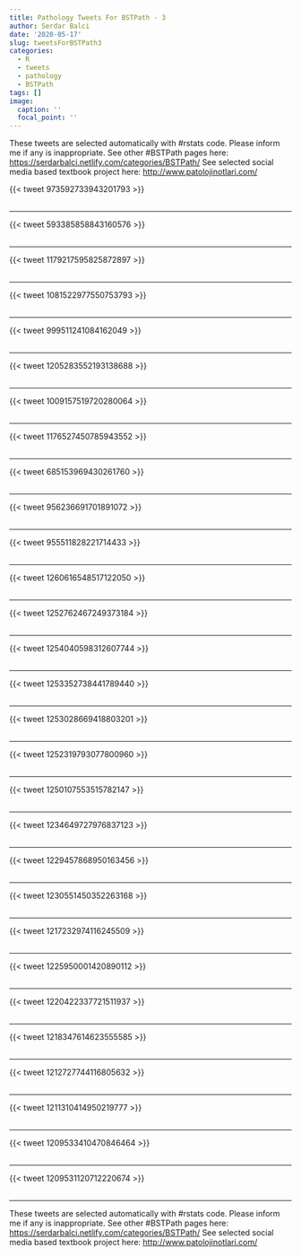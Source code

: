 ```yaml
---
title: Pathology Tweets For BSTPath - 3
author: Serdar Balci
date: '2020-05-17'
slug: tweetsForBSTPath3
categories:
  - R
  - tweets
  - pathology
  - BSTPath
tags: []
image:
  caption: ''
  focal_point: ''
---
```



These tweets are selected automatically with #rstats code. Please inform me if any is inappropriate.
See other #BSTPath pages here: https://serdarbalci.netlify.com/categories/BSTPath/ 
See selected social media based textbook project here: http://www.patolojinotlari.com/

{{< tweet 973592733943201793 >}}
<br>
<br>
<hr>
{{< tweet 593385858843160576 >}}
<br>
<br>
<hr>
{{< tweet 1179217595825872897 >}}
<br>
<br>
<hr>
{{< tweet 1081522977550753793 >}}
<br>
<br>
<hr>
{{< tweet 999511241084162049 >}}
<br>
<br>
<hr>
{{< tweet 1205283552193138688 >}}
<br>
<br>
<hr>
{{< tweet 1009157519720280064 >}}
<br>
<br>
<hr>
{{< tweet 1176527450785943552 >}}
<br>
<br>
<hr>
{{< tweet 685153969430261760 >}}
<br>
<br>
<hr>
{{< tweet 956236691701891072 >}}
<br>
<br>
<hr>
{{< tweet 955511828221714433 >}}
<br>
<br>
<hr>
{{< tweet 1260616548517122050 >}}
<br>
<br>
<hr>
{{< tweet 1252762467249373184 >}}
<br>
<br>
<hr>
{{< tweet 1254040598312607744 >}}
<br>
<br>
<hr>
{{< tweet 1253352738441789440 >}}
<br>
<br>
<hr>
{{< tweet 1253028669418803201 >}}
<br>
<br>
<hr>
{{< tweet 1252319793077800960 >}}
<br>
<br>
<hr>
{{< tweet 1250107553515782147 >}}
<br>
<br>
<hr>
{{< tweet 1234649727976837123 >}}
<br>
<br>
<hr>
{{< tweet 1229457868950163456 >}}
<br>
<br>
<hr>
{{< tweet 1230551450352263168 >}}
<br>
<br>
<hr>
{{< tweet 1217232974116245509 >}}
<br>
<br>
<hr>
{{< tweet 1225950001420890112 >}}
<br>
<br>
<hr>
{{< tweet 1220422337721511937 >}}
<br>
<br>
<hr>
{{< tweet 1218347614623555585 >}}
<br>
<br>
<hr>
{{< tweet 1212727744116805632 >}}
<br>
<br>
<hr>
{{< tweet 1211310414950219777 >}}
<br>
<br>
<hr>
{{< tweet 1209533410470846464 >}}
<br>
<br>
<hr>
{{< tweet 1209531120712220674 >}}
<br>
<br>
<hr>


These tweets are selected automatically with #rstats code. Please inform me if any is inappropriate.
See other #BSTPath pages here: https://serdarbalci.netlify.com/categories/BSTPath/ 
See selected social media based textbook project here: http://www.patolojinotlari.com/
